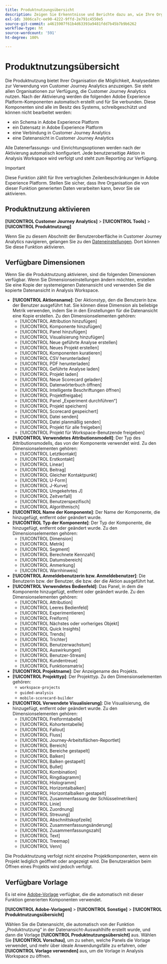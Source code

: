 ```yaml
---
title: Produktnutzungsübersicht
description: Zeigen Sie Erkenntnisse und Berichte dazu an, wie Ihre Organisation Customer Journey Analytics nutzt.
exl-id: 3806ca7c-ee90-4222-9ffd-2e791c4550e5
source-git-commit: a4615907f61b4d63393a9481fdd7b45b7b9b6262
workflow-type: ht
source-wordcount: '591'
ht-degree: 100%

---
```


# Produktnutzungsübersicht

Die Produktnutzung bietet Ihrer Organisation die Möglichkeit, Analysedaten zur Verwendung von Customer Journey Analytics anzuzeigen. Sie steht allen Organisationen zur Verfügung, die Customer Journey Analytics nutzen. Nach der Aktivierung werden die folgenden Adobe Experience Platform-Komponenten automatisch erstellt und für Sie verbunden. Diese Komponenten sind alle im Besitz des Systems, schreibgeschützt und können nicht bearbeitet werden:

* ein Schema in Adobe Experience Platform
* ein Datensatz in Adobe Experience Platform
* eine Verbindung in Customer Journey Analytics
* eine Datenansicht in Customer Journey Analytics

Alle Datenerfassungs- und Einrichtungsoptionen werden nach der Aktivierung automatisch konfiguriert. Jede benutzerseitige Aktion in Analysis Workspace wird verfolgt und steht zum Reporting zur Verfügung.

>[!IMPORTANT]
>
>Diese Funktion zählt für Ihre vertraglichen Zeilenbeschränkungen in Adobe Experience Platform. Stellen Sie sicher, dass Ihre Organisation die von dieser Funktion generierten Daten verarbeiten kann, bevor Sie sie aktivieren.

## Produktnutzung aktivieren

**[!UICONTROL Customer Journey Analytics]** > **[!UICONTROL Tools]** > **[!UICONTROL Produktnutzung]**

Wenn Sie zu diesem Abschnitt der Benutzeroberfläche in Customer Journey Analytics navigieren, gelangen Sie zu den [Dateneinstellungen](data-settings.md). Dort können Sie diese Funktion aktivieren.

## Verfügbare Dimensionen

Wenn Sie die Produktnutzung aktivieren, sind die folgenden Dimensionen verfügbar. Wenn Sie Dimensionseinstellungen ändern möchten, erstellen Sie eine Kopie der systemeigenen Datenansicht und verwenden Sie die kopierte Datenansicht in Analysis Workspace.

* **[!UICONTROL Aktionsname]**: Der Aktionstyp, den die Benutzerin bzw. der Benutzer ausgeführt hat. Sie können diese Dimension als beliebige Metrik verwenden, indem Sie in den Einstellungen für die Datenansicht eine Kopie erstellen. Zu den Dimensionselementen gehören:
   * [!UICONTROL Attribution hinzufügen]
   * [!UICONTROL Komponente hinzufügen]
   * [!UICONTROL Panel hinzufügen]
   * [!UICONTROL Visualisierung hinzufügen]
   * [!UICONTROL Neue geführte Analyse erstellen]
   * [!UICONTROL Neues Projekt erstellen]
   * [!UICONTROL Komponenten kuratieren]
   * [!UICONTROL CSV herunterladen]
   * [!UICONTROL PDF herunterladen]
   * [!UICONTROL Geführte Analyse laden]
   * [!UICONTROL Projekt laden]
   * [!UICONTROL Neue Scorecard geladen]
   * [!UICONTROL Datenwörterbuch öffnen]
   * [!UICONTROL Intelligente Beschriftungen öffnen]
   * [!UICONTROL Projektfreigabe]
   * [!UICONTROL Panel „Experiment durchführen“]
   * [!UICONTROL Projekt speichern]
   * [!UICONTROL Scorecard gespeichert]
   * [!UICONTROL Datei senden]
   * [!UICONTROL Datei planmäßig senden]
   * [!UICONTROL Projekt für alle freigeben]
   * [!UICONTROL Projekt für Workspace-Benutzende freigeben]
* **[!UICONTROL Verwendetes Attributionsmodell]**: Der Typ des Attributionsmodells, das von der Komponente verwendet wird. Zu den Dimensionselementen gehören:
   * [!UICONTROL Letztkontakt]
   * [!UICONTROL Erstkontakt]
   * [!UICONTROL Linear]
   * [!UICONTROL Beitrag]
   * [!UICONTROL Gleicher Kontaktpunkt]
   * [!UICONTROL U-Form]
   * [!UICONTROL J-Kurve]
   * [!UICONTROL Umgekehrtes J]
   * [!UICONTROL Zeitverfall]
   * [!UICONTROL Benutzerspezifisch]
   * [!UICONTROL Algorithmisch]
* **[!UICONTROL Name der Komponente]**: Der Name der Komponente, die hinzugefügt, entfernt oder geändert wurde.
* **[!UICONTROL Typ der Komponente]**: Der Typ der Komponente, die hinzugefügt, entfernt oder geändert wurde. Zu den Dimensionselementen gehören:
   * [!UICONTROL Dimension]
   * [!UICONTROL Metrik]
   * [!UICONTROL Segment]
   * [!UICONTROL Berechnete Kennzahl]
   * [!UICONTROL Datumsbereich]
   * [!UICONTROL Anmerkung]
   * [!UICONTROL Warnhinweis]
* **[!UICONTROL Anmeldebenutzerin bzw. Anmeldebenutzer]**: Die Benutzerin bzw. der Benutzer, die bzw. der die Aktion ausgeführt hat.
* **[!UICONTROL Verwendetes Bedienfeld]**: Das Panel, in dem die Komponente hinzugefügt, entfernt oder geändert wurde. Zu den Dimensionselementen gehören:
   * [!UICONTROL Attribution]
   * [!UICONTROL Leeres Bedienfeld]
   * [!UICONTROL Experimentieren]
   * [!UICONTROL Freiform]
   * [!UICONTROL Nächstes oder vorheriges Objekt]
   * [!UICONTROL Quick Insights]
   * [!UICONTROL Trends]
   * [!UICONTROL Trichter]
   * [!UICONTROL Benutzerwachstum]
   * [!UICONTROL Auswirkungen]
   * [!UICONTROL Benutzer-Stream]
   * [!UICONTROL Kundentreue]
   * [!UICONTROL Funktionsmatrix]
* **[!UICONTROL Projektname]**: Der Anzeigename des Projekts.
* **[!UICONTROL Projekttyp]**: Der Projekttyp. Zu den Dimensionselementen gehören:
   * `workspace-projects`
   * `guided-analysis`
   * `mobile-scorecard-builder`
* **[!UICONTROL Verwendete Visualisierung]**: Die Visualisierung, die hinzugefügt, entfernt oder geändert wurde. Zu den Dimensionselementen gehören:
   * [!UICONTROL Freiformtabelle]
   * [!UICONTROL Kohortentabelle]
   * [!UICONTROL Fallout]
   * [!UICONTROL Fluss]
   * [!UICONTROL Journey-Arbeitsflächen-Reportlet]
   * [!UICONTROL Bereich]
   * [!UICONTROL Bereiche gestapelt]
   * [!UICONTROL Balken]
   * [!UICONTROL Balken gestapelt]
   * [!UICONTROL Bullet]
   * [!UICONTROL Kombination]
   * [!UICONTROL Ringdiagramm]
   * [!UICONTROL Histogramm]
   * [!UICONTROL Horizontalbalken]
   * [!UICONTROL Horizontalbalken gestapelt]
   * [!UICONTROL Zusammenfassung der Schlüsselmetriken]
   * [!UICONTROL Linie]
   * [!UICONTROL Zuordnung]
   * [!UICONTROL Streuung]
   * [!UICONTROL Abschnittskopfzeile]
   * [!UICONTROL Zusammenfassungsänderung]
   * [!UICONTROL Zusammenfassungszahl]
   * [!UICONTROL Text]
   * [!UICONTROL Treemap]
   * [!UICONTROL Venn]

Die Produktnutzung verfolgt nicht einzelne Projektkomponenten, wenn ein Projekt lediglich geöffnet oder angezeigt wird. Die Benutzeraktion beim Öffnen eines Projekts wird jedoch verfolgt.

## Verfügbare Vorlage

Es ist eine [Adobe-Vorlage](/help/analysis-workspace/templates/use-templates.md) verfügbar, die die automatisch mit dieser Funktion generierten Komponenten verwendet.

**[!UICONTROL Adobe-Vorlagen]** > **[!UICONTROL Sonstige]** > **[!UICONTROL Produktnutzungsübersicht]**

Wählen Sie die Datenansicht, die automatisch von der Funktion „Produktnutzung“ in der Datenansicht-Auswahlhilfe erstellt wurde, und dann die Vorlage **[!UICONTROL Produktnutzungsübersicht]** aus. Wählen Sie **[!UICONTROL Vorschau]**, um zu sehen, welche Panels die Vorlage verwendet, und mehr über ideale Anwendungsfälle zu erfahren, oder **[!UICONTROL Vorlage verwenden]** aus, um die Vorlage in Analysis Workspace zu öffnen.
